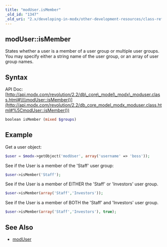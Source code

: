 ```yaml
---
title: "modUser.isMember"
_old_id: "1347"
_old_uri: "2.x/developing-in-modx/other-development-resources/class-reference/moduser/moduser.ismember"
---
```


## modUser::isMember

 States whether a user is a member of a user group or multiple user groups. You may specify either a string name of the user group, or an array of user group names.

## Syntax

 API Doc: [http://api.modx.com/revolution/2.2/db\_core\_model\_modx\_moduser.class.html#\\\\modUser::isMember()](http://api.modx.com/revolution/2.2/db_core_model_modx_moduser.class.html#%5CmodUser::isMember())

 ``` php 
boolean isMember (mixed $groups)

```

## Example

 Get a user object:

 ``` php 
$user = $modx->getObject('modUser', array('username' => 'boss'));

```

 See if the User is a member of the 'Staff' user group:

 ``` php 
$user->isMember('Staff');

```

 See if the User is a member of EITHER the 'Staff' or 'Investors' user group.

 ``` php 
$user->isMember(array('Staff','Investors'));

```

 See if the User is a member of BOTH the 'Staff' and 'Investors' user group.

 ``` php 
$user->isMember(array('Staff','Investors'), true);

```

## See Also

- [modUser](developing-in-modx/other-development-resources/class-reference/moduser "modUser")